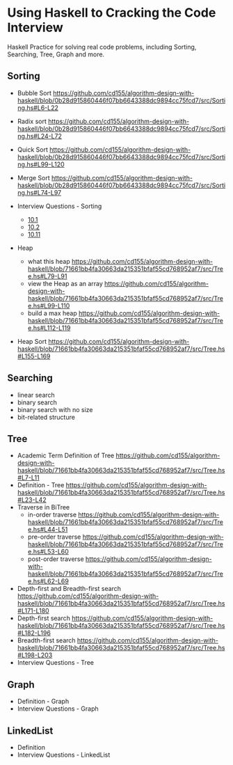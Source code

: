 # Using Haskell to Cracking the Code Interview
Haskell Practice for solving real code problems, including Sorting, Searching, Tree, Graph and more.

## Sorting
- Bubble Sort
https://github.com/cd155/algorithm-design-with-haskell/blob/0b28d915860446f07bb6643388dc9894cc75fcd7/src/Sorting.hs#L6-L22
- Radix sort
https://github.com/cd155/algorithm-design-with-haskell/blob/0b28d915860446f07bb6643388dc9894cc75fcd7/src/Sorting.hs#L24-L72
- Quick Sort
https://github.com/cd155/algorithm-design-with-haskell/blob/0b28d915860446f07bb6643388dc9894cc75fcd7/src/Sorting.hs#L99-L120
- Merge Sort
https://github.com/cd155/algorithm-design-with-haskell/blob/0b28d915860446f07bb6643388dc9894cc75fcd7/src/Sorting.hs#L74-L97

- Interview Questions - Sorting
  - [10.1](https://github.com/cd155/algorithm-design-with-haskell/blob/71661bb4fa30663da215351bfaf55cd768952af7/src/Sorting.hs#L122)
  - [10.2](https://github.com/cd155/algorithm-design-with-haskell/blob/71661bb4fa30663da215351bfaf55cd768952af7/src/Sorting.hs#L139)
  - [10.11](https://github.com/cd155/algorithm-design-with-haskell/blob/71661bb4fa30663da215351bfaf55cd768952af7/src/Sorting.hs#L163)

- Heap
  - what this heap
  https://github.com/cd155/algorithm-design-with-haskell/blob/71661bb4fa30663da215351bfaf55cd768952af7/src/Tree.hs#L79-L91
  - view the Heap as an array
  https://github.com/cd155/algorithm-design-with-haskell/blob/71661bb4fa30663da215351bfaf55cd768952af7/src/Tree.hs#L99-L110
  - build a max heap
  https://github.com/cd155/algorithm-design-with-haskell/blob/71661bb4fa30663da215351bfaf55cd768952af7/src/Tree.hs#L112-L119 

- Heap Sort
https://github.com/cd155/algorithm-design-with-haskell/blob/71661bb4fa30663da215351bfaf55cd768952af7/src/Tree.hs#L155-L169

## Searching
- linear search
- binary search
- binary search with no size
- bit-related structure

## Tree
- Academic Term Definition of Tree
https://github.com/cd155/algorithm-design-with-haskell/blob/71661bb4fa30663da215351bfaf55cd768952af7/src/Tree.hs#L7-L11
- Definition - Tree
https://github.com/cd155/algorithm-design-with-haskell/blob/71661bb4fa30663da215351bfaf55cd768952af7/src/Tree.hs#L23-L42
- Traverse in BiTree
  - in-order traverse
    https://github.com/cd155/algorithm-design-with-haskell/blob/71661bb4fa30663da215351bfaf55cd768952af7/src/Tree.hs#L44-L51
  - pre-order traverse
    https://github.com/cd155/algorithm-design-with-haskell/blob/71661bb4fa30663da215351bfaf55cd768952af7/src/Tree.hs#L53-L60
  - post-order traverse
    https://github.com/cd155/algorithm-design-with-haskell/blob/71661bb4fa30663da215351bfaf55cd768952af7/src/Tree.hs#L62-L69
- Depth-first and Breadth-first search
https://github.com/cd155/algorithm-design-with-haskell/blob/71661bb4fa30663da215351bfaf55cd768952af7/src/Tree.hs#L171-L180
- Depth-first search
https://github.com/cd155/algorithm-design-with-haskell/blob/71661bb4fa30663da215351bfaf55cd768952af7/src/Tree.hs#L182-L196
- Breadth-first search
https://github.com/cd155/algorithm-design-with-haskell/blob/71661bb4fa30663da215351bfaf55cd768952af7/src/Tree.hs#L198-L203
- Interview Questions - Tree

## Graph
- Definition - Graph 
- Interview Questions - Graph

## LinkedList
- Definition
- Interview Questions - LinkedList
